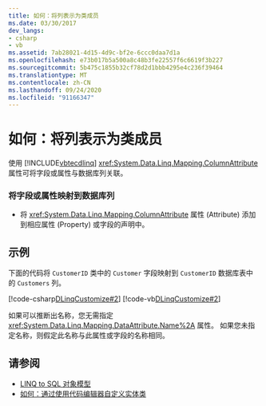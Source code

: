 ```yaml
---
title: 如何：将列表示为类成员
ms.date: 03/30/2017
dev_langs:
- csharp
- vb
ms.assetid: 7ab28021-4d15-4d9c-bf2e-6ccc0daa7d1a
ms.openlocfilehash: e73b017b5a500a8c48b3fe22557f6c6619f3b227
ms.sourcegitcommit: 5b475c1855b32cf78d2d1bbb4295e4c236f39464
ms.translationtype: MT
ms.contentlocale: zh-CN
ms.lasthandoff: 09/24/2020
ms.locfileid: "91166347"
---
```

# <a name="how-to-represent-columns-as-class-members"></a>如何：将列表示为类成员

使用 [!INCLUDE[vbtecdlinq](../../../../../../includes/vbtecdlinq-md.md)] <xref:System.Data.Linq.Mapping.ColumnAttribute> 属性可将字段或属性与数据库列关联。  
  
### <a name="to-map-a-field-or-property-to-a-database-column"></a>将字段或属性映射到数据库列  
  
- 将 <xref:System.Data.Linq.Mapping.ColumnAttribute> 属性 (Attribute) 添加到相应属性 (Property) 或字段的声明中。  
  
## <a name="example"></a>示例  

 下面的代码将 `CustomerID` 类中的 `Customer` 字段映射到 `CustomerID` 数据库表中的 `Customers` 列。  
  
 [!code-csharp[DLinqCustomize#2](../../../../../../samples/snippets/csharp/VS_Snippets_Data/DLinqCustomize/cs/Program.cs#2)]
 [!code-vb[DLinqCustomize#2](../../../../../../samples/snippets/visualbasic/VS_Snippets_Data/DLinqCustomize/vb/Module1.vb#2)]  
  
 如果可以推断出名称，您无需指定 <xref:System.Data.Linq.Mapping.DataAttribute.Name%2A> 属性。 如果您未指定名称，则假定此名称与此属性或字段的名称相同。  
  
## <a name="see-also"></a>请参阅

- [LINQ to SQL 对象模型](the-linq-to-sql-object-model.md)
- [如何：通过使用代码编辑器自定义实体类](how-to-customize-entity-classes-by-using-the-code-editor.md)
